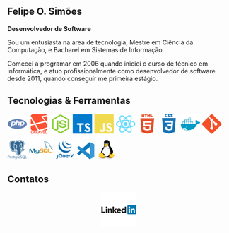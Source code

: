 ## Felipe O. Simões
<b>Desenvolvedor de Software</b>

Sou um entusiasta na área de tecnologia, Mestre em Ciência da Computação, e Bacharel em Sistemas de Informação.

Comecei a programar em 2006 quando iniciei o curso de técnico em informática, e atuo profissionalmente como desenvolvedor de software desde 2011, 
quando conseguir me primeira estágio.

## Tecnologias & Ferramentas
<div>
<img src="https://raw.githubusercontent.com/devicons/devicon/master/icons/php/php-plain.svg" alt="php" title="PHP" width="45" />
<img src="https://raw.githubusercontent.com/devicons/devicon/master/icons/laravel/laravel-plain-wordmark.svg" alt="Laravel" title="Laravel" width="45" />
<img src="https://raw.githubusercontent.com/devicons/devicon/master/icons/nodejs/nodejs-plain.svg" alt="Node.js" title="Node.js" width="45" />
<img src="https://raw.githubusercontent.com/devicons/devicon/master/icons/typescript/typescript-plain.svg" alt="Typescript" title="Typescript" width="45" />
<img src="https://raw.githubusercontent.com/devicons/devicon/master/icons/javascript/javascript-plain.svg" alt="Javascript" title="Javascript" width="45" />
<img src="https://raw.githubusercontent.com/devicons/devicon/master/icons/react/react-original.svg" alt="React JS & Native" title="React JS & Native" width="45" />
<img src="https://raw.githubusercontent.com/devicons/devicon/master/icons/html5/html5-plain-wordmark.svg" alt="HTML" title="HTML" width="45" />
<img src="https://raw.githubusercontent.com/devicons/devicon/master/icons/css3/css3-plain-wordmark.svg" alt="CSS" title="CSS" width="45" />
<img src="https://raw.githubusercontent.com/devicons/devicon/master/icons/docker/docker-plain.svg" alt="Docker" title="Docker" width="45" />
<img src="https://raw.githubusercontent.com/devicons/devicon/master/icons/git/git-plain.svg" alt="Git" title="Git" width="45" />
<img src="https://raw.githubusercontent.com/devicons/devicon/master/icons/postgresql/postgresql-plain-wordmark.svg" alt="Postgresql" title="Postgresql" width="45" />
<img src="https://raw.githubusercontent.com/devicons/devicon/master/icons/mysql/mysql-original-wordmark.svg" alt="Mysql" title="Mysql" width="55" />
<img src="https://raw.githubusercontent.com/devicons/devicon/master/icons/jquery/jquery-plain-wordmark.svg" alt="jQuery" title="jQuery" width="45" />  
<img src="https://raw.githubusercontent.com/devicons/devicon/master/icons/vscode/vscode-original.svg" alt="Visual Studio Code" title="Visual Studio Code" width="40" />
<img src="https://raw.githubusercontent.com/devicons/devicon/master/icons/linux/linux-original.svg" alt="Linux" title="Linux" width="45" />
</div>

## Contatos
<div align='center'>
  <a href="https://www.linkedin.com/in/felipeoliveirasimoes/"><img src="https://raw.githubusercontent.com/devicons/devicon/master/icons/linkedin/linkedin-original-wordmark.svg" alt="https://www.linkedin.com/in/felipeoliveirasimoes/" title="https://www.linkedin.com/in/felipeoliveirasimoes/" width="80" /></a>
</div>

<!---
- 👋 Hi, I’m @SimoesFO
- 👀 I’m interested in ...
- 🌱 I’m currently learning ...
- 💞️ I’m looking to collaborate on ...
- 📫 How to reach me ...


SimoesFO/SimoesFO is a ✨ special ✨ repository because its `README.md` (this file) appears on your GitHub profile.
You can click the Preview link to take a look at your changes.
--->

